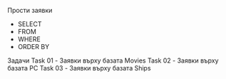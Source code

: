 Прости заявки
- SELECT
- FROM
- WHERE
- ORDER BY

Задачи
Task 01 - Заявки върху базата Movies
Task 02 - Заявки върху базата PC
Task 03 - Заявки върху базата Ships

